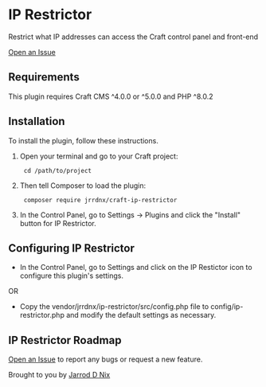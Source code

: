 # IP Restrictor

Restrict what IP addresses can access the Craft control panel and front-end

[Open an Issue](https://github.com/jrrdnx/craft-ip-restrictor/issues)

## Requirements

This plugin requires Craft CMS ^4.0.0 or ^5.0.0 and PHP ^8.0.2

## Installation

To install the plugin, follow these instructions.

1. Open your terminal and go to your Craft project:

        cd /path/to/project

2. Then tell Composer to load the plugin:

        composer require jrrdnx/craft-ip-restrictor

3. In the Control Panel, go to Settings -> Plugins and click the "Install" button for IP Restrictor.

## Configuring IP Restrictor

- In the Control Panel, go to Settings and click on the IP Restictor icon to configure this plugin's settings.

OR

- Copy the vendor/jrrdnx/ip-restrictor/src/config.php file to config/ip-restrictor.php and modify the default settings as necessary.

## IP Restrictor Roadmap

[Open an Issue](https://github.com/jrrdnx/craft-ip-restrictor/issues) to report any bugs or request a new feature.

Brought to you by [Jarrod D Nix](https://jarrodnix.dev)